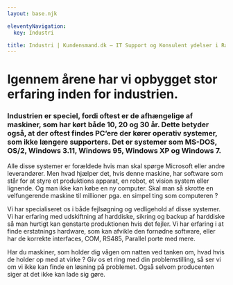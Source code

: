 ```yaml
---
layout: base.njk

eleventyNavigation:
  key: Industri

title: Industri | Kundensmand.dk – IT Support og Konsulent ydelser i Randers og omegn
---
```


<h1>Igennem årene har vi opbygget stor erfaring inden for industrien.</h1>
<h3>Industrien er speciel, fordi oftest er de afhængelige af maskiner,
som har kørt både 10, 20 og 30 år. Dette betyder også, at der oftest
findes PC’ere der kører operativ systemer, som ikke længere supporters.
Det er systemer som MS-DOS, OS/2, Windows 3.11, Windows 95, Windows XP
og Windows 7.</h3>
<p>Alle disse systemer er forældede hvis man skal spørge Microsoft eller
 andre leverandører. Men hvad hjælper det, hvis denne maskine, har
software som står for at styre et produktions apparat, en robot, et
vision system eller lignende. Og man ikke kan købe en ny computer. Skal
man så skrotte en velfungerende maskine til millioner pga. en simpel
ting som computeren ?</p>
<p>Vi har specialiseret os i både fejlsøgning og vedligehold af disse
systemer. Vi har erfaring med udskiftning af harddiske, sikring og
backup af harddiske så man hurtigt kan genstarte produktionen hvis det
fejler. Vi har erfaring i at finde erstatnings hardware, som kan afvikle
 den fornødne software, eller har de korrekte interfaces, COM, RS485,
Parallel porte med mere.</p>
<p>Har du maskiner, som holder dig vågen om natten ved tanken om, hvad
hvis de holder op med at virke ? Giv os et ring med din problemstilling,
 så ser vi om vi ikke kan finde en løsning på problemet. Også selvom
producenten siger at det ikke kan lade sig gøre.</p>